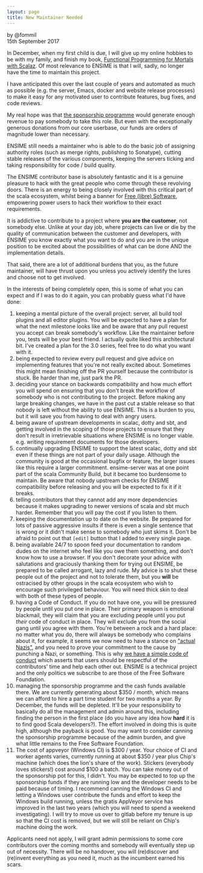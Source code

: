 ```yaml
---
layout: page
title: New Maintainer Needed
---
```


by @fommil  
15th September 2017

In December, when my first child is due, I will give up my online
hobbies to be with my family, and finish my book, [Functional
Programming for Mortals with Scalaz](https://leanpub.com/fpmortals).
Of most relevance to ENSIME is that I will, sadly, no longer have the
time to maintain this project.

I have anticipated this over the last couple of years and automated as
much as possible (e.g. the server, Emacs, docker and website release
processes) to make it easy for any motivated user to contribute
features, bug fixes, and code reviews.

My real hope was that [the sponsorship programme](/sponsor) would
generate enough revenue to pay somebody to take this role. But even
with the exceptionally generous donations from our core userbase, our
funds are orders of magnitude lower than necessary.

ENSIME still needs a maintainer who is able to do the basic job of
assigning authority roles (such as merge rights, publishing to
Sonatype), cutting stable releases of the various components, keeping
the servers ticking and taking responsibility for code / build
quality.

The ENSIME contributor base is absolutely fantastic and it is a
genuine pleasure to hack with the great people who come through these
revolving doors. There is an energy to being closely involved with
this critical part of the scala ecosystem, whilst being a banner for
[Free (libre)
Software](https://www.gnu.org/philosophy/floss-and-foss.en.html),
empowering power users to hack their workflow to their exact
requirements.

It is addictive to contribute to a project where **you are the
customer**, not somebody else. Unlike at your day job, where projects
can live or die by the quality of communication between the customer
and developers, with ENSIME you know exactly what you want to do and
you are in the unique position to be excited about the possibilities
of what can be done AND the implementation details.

That said, there are a lot of additional burdens that you, as the
future maintainer, will have thrust upon you unless you actively
identify the lures and choose not to get involved.

In the interests of being completely open, this is some of what you
can expect and if I was to do it again, you can probably guess what
I'd have done:

1. keeping a mental picture of the overall project: server, all build
   tool plugins and all editor plugins. You will be expected to have a
   plan for what the next milestone looks like and be aware that any
   pull request you accept can break somebody's workflow. Like the
   maintainer before you, tests will be your best friend. I actually
   quite liked this architectural bit. I've created a plan for the 3.0
   series, feel free to do what you want with it.
1. being expected to review every pull request and give advice on
   implementing features that you're not really excited about.
   Sometimes this might mean finishing off the PR yourself because the
   contributor is stuck. Be harder than me, just park the PR.
1. deciding your stance on backwards compatibility and how much effort
   you will spend on ensuring that you don't break the workflow of
   somebody who is not contributing to the project. Before making any
   large breaking changes, we have in the past cut a stable release so
   that nobody is left without the ability to use ENSIME. This is a
   burden to you, but it will save you from having to deal with angry
   users.
1. being aware of upstream developments in scalac, dotty and sbt, and
   getting involved in the scoping of those projects to ensure that
   they don't result in irretrievable situations where ENSIME is no
   longer viable. e.g. writing requirement documents for those
   developers.
1. continually upgrading ENSIME to support the latest scalac, dotty
   and sbt even if these things are not part of your daily usage.
   Although the community is good at the occasional bugfix or feature,
   the larger issues like this require a larger commitment.
   ensime-server was at one point part of the scala Community Build,
   but it became too burdensome to maintain. Be aware that nobody
   upstream checks for ENSIME compatibility before releasing and you
   will be expected to fix it if it breaks.
1. telling contributors that they cannot add any more dependencies
   because it makes upgrading to newer versions of scala and sbt much
   harder. Remember that you will pay the cost if you listen to them.
1. keeping the documentation up to date on the website. Be prepared
   for lots of passive aggressive insults if there is even a single
   sentence that is wrong or it didn't make sense to somebody who just
   skims it. Don't be afraid to point out that `[edit]` button that I
   added to every single page.
1. being available 24/7 to spoon feed your documentation to random
   dudes on the internet who feel like you owe them something, and
   don't know how to use a browser. If you don't decorate your advice
   with salutations and graciously thanking them for trying out
   ENSIME, be prepared to be called arrogant, lazy and rude. My advice
   is to shut these people out of the project and not to tolerate
   them, but you **will** be ostracised by other groups in the scala
   ecosystem who wish to encourage such privileged behaviour. You will
   need thick skin to deal with both of these types of people.
1. having a Code of Conduct. If you do not have one, you will be
   pressured by people until you put one in place. Their primary
   weapon is emotional blackmail, they will claim that you are
   excluding people until you put *their* code of conduct in place.
   They will exclude you from the social gang until you agree with
   them. You're between a rock and a hard place: no matter what you
   do, there will always be somebody who complains about it, for
   example, it seems we now need to have a stance on ["actual
   Nazis"](https://github.com/typelevel/general/issues/74), and you
   need to prove your commitment to the cause by punching a Nazi, or
   something. This is why [we have a simple code of conduct](/conduct)
   which asserts that users should be respectful of the contributors'
   time and help each other out. ENSIME is a technical project and the
   only politics we subscribe to are those of the Free Software
   Foundation.
1. managing the sponsorship programme and the cash funds available
   there. We are currently generating about $350 / month, which means
   we can afford to hire a part time student for two months a year. By
   December, the funds will be depleted. It'll be your responsibility
   to basically do all the management and admin around this, including
   finding the person in the first place (do you have any idea how
   **hard** it is to find good Scala developers?). The effort involved
   in doing this is quite high, although the payback is good. You may
   want to consider canning the sponsorship programme because of the
   admin burden, and give what little remains to the Free Software
   Foundation.
1. The cost of appveyor (Windows CI) is $300 / year. Your choice of CI
   and worker agents varies, currently running at about $350 / year
   plus Chip's machine (which does the lion's share of the work).
   Stickers (everybody loves stickers!) cost around $100 a batch. You
   can take money out of the sponsorship pot for this, I didn't. You
   may be expected to top up the sponsorship funds if they are running
   low and the developer needs to be paid because of timing. I
   recommend canning the Windows CI and letting a Windows user
   contribute the funds and effort to keep the Windows build running,
   unless the gratis AppVeyor service has improved in the last two
   years (which you will need to spend a weekend investigating). I
   will try to move us over to gitlab before my tenure is up so that
   the CI cost is removed, but we will still be reliant on Chip's
   machine doing the work.

Applicants need not apply, I will grant admin permissions to some core
contributors over the coming months and somebody will eventually step
up out of necessity. There will be no handover, you will (re)discover
and (re)invent everything as you need it, much as the incumbent earned
his scars.
